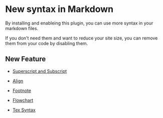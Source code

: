 # New syntax in Markdown

By installing and enableing this plugin, you can use more syntax in your markdown files.

If you don't need them and want to reduce your site size, you can remove them from your code by disabling them.

## New Feature

- [Superscript and Subscript](sup-sub.md)

- [Align](align.md)

- [Footnote](footnote.md)

- [Flowchart](flowchart.md)

- [Tex Syntax](tex.md)
